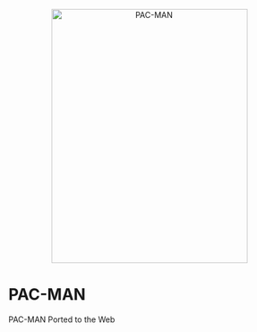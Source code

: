 <p align="center">
   <img src="pac-man-midway-big" width="350" height="453" alt="PAC-MAN">
</p>


# PAC-MAN
PAC-MAN Ported to the Web
